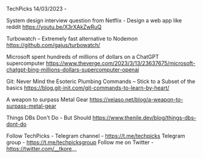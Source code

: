 TechPicks 14/03/2023 -

System design interview question from Netflix - Design a web app like reddit
https://youtu.be/X3rXAkZwRuQ

Turbowatch – Extremely fast alternative to Nodemon
https://github.com/gajus/turbowatch/

Microsoft spent hundreds of millions of dollars on a ChatGPT supercomputer
https://www.theverge.com/2023/3/13/23637675/microsoft-chatgpt-bing-millions-dollars-supercomputer-openai

Git: Never Mind the Esoteric Plumbing Commands – Stick to a Subset of the basics
https://blog.git-init.com/git-commands-to-learn-by-heart/

A weapon to surpass Metal Gear
https://xeiaso.net/blog/a-weapon-to-surpass-metal-gear

Things DBs Don't Do - But Should
https://www.thenile.dev/blog/things-dbs-dont-do

Follow TechPicks -
Telegram channel - https://t.me/techpicks
Telegram group - https://t.me/techpicksgroup
Follow me on Twitter - https://twitter.com/__tkore__